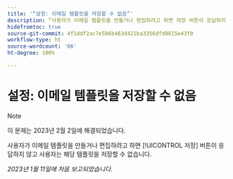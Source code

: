 ```yaml
---
title: '“설정: 이메일 템플릿을 저장할 수 없음”'
description: “사용자가 이메일 템플릿을 만들거나 편집하려고 하면 저장 버튼이 응답하지 않고 사용자는 해당 템플릿을 저장할 수 없습니다.”
hidefromtoc: true
source-git-commit: 4f1ddf2ac7e5b6b463d421ba3356dfd0815e43f0
workflow-type: ht
source-wordcount: '66'
ht-degree: 100%

---
```



# 설정: 이메일 템플릿을 저장할 수 없음

>[!NOTE]
>
>이 문제는 2023년 2월 2일에 해결되었습니다.

사용자가 이메일 템플릿을 만들거나 편집하려고 하면 [!UICONTROL 저장] 버튼이 응답하지 않고 사용자는 해당 템플릿을 저장할 수 없습니다.

_2023년 1월 11일에 처음 보고되었습니다._

